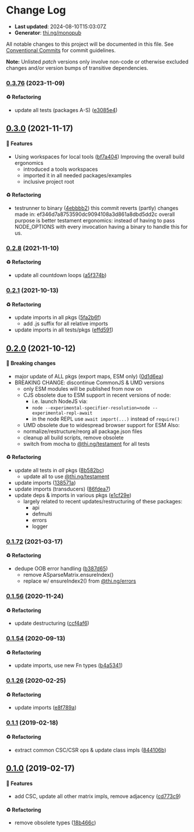 # Change Log

- **Last updated**: 2024-08-10T15:03:07Z
- **Generator**: [thi.ng/monopub](https://thi.ng/monopub)

All notable changes to this project will be documented in this file.
See [Conventional Commits](https://conventionalcommits.org/) for commit guidelines.

**Note:** Unlisted _patch_ versions only involve non-code or otherwise excluded changes
and/or version bumps of transitive dependencies.

### [0.3.76](https://github.com/thi-ng/umbrella/tree/@thi.ng/sparse@0.3.76) (2023-11-09)

#### ♻️ Refactoring

- update all tests (packages A-S) ([e3085e4](https://github.com/thi-ng/umbrella/commit/e3085e4))

## [0.3.0](https://github.com/thi-ng/umbrella/tree/@thi.ng/sparse@0.3.0) (2021-11-17)

#### 🚀 Features

- Using workspaces for local tools ([bf7a404](https://github.com/thi-ng/umbrella/commit/bf7a404))
  Improving the overall build ergonomics
  - introduced a tools workspaces
  - imported it in all needed packages/examples
  - inclusive project root

#### ♻️ Refactoring

- testrunner to binary ([4ebbbb2](https://github.com/thi-ng/umbrella/commit/4ebbbb2))
  this commit reverts (partly) changes made in:
  ef346d7a8753590dc9094108a3d861a8dbd5dd2c
  overall purpose is better testament ergonomics:
  instead of having to pass NODE_OPTIONS with every invocation
  having a binary to handle this for us.

### [0.2.8](https://github.com/thi-ng/umbrella/tree/@thi.ng/sparse@0.2.8) (2021-11-10)

#### ♻️ Refactoring

- update all countdown loops ([a5f374b](https://github.com/thi-ng/umbrella/commit/a5f374b))

### [0.2.1](https://github.com/thi-ng/umbrella/tree/@thi.ng/sparse@0.2.1) (2021-10-13)

#### ♻️ Refactoring

- update imports in all pkgs ([5fa2b6f](https://github.com/thi-ng/umbrella/commit/5fa2b6f))
  - add .js suffix for all relative imports
- update imports in all tests/pkgs ([effd591](https://github.com/thi-ng/umbrella/commit/effd591))

## [0.2.0](https://github.com/thi-ng/umbrella/tree/@thi.ng/sparse@0.2.0) (2021-10-12)

#### 🛑 Breaking changes

- major update of ALL pkgs (export maps, ESM only) ([0d1d6ea](https://github.com/thi-ng/umbrella/commit/0d1d6ea))
- BREAKING CHANGE: discontinue CommonJS & UMD versions
  - only ESM modules will be published from now on
  - CJS obsolete due to ESM support in recent versions of node:
    - i.e. launch NodeJS via:
    - `node --experimental-specifier-resolution=node --experimental-repl-await`
    - in the node REPL use `await import(...)` instead of `require()`
  - UMD obsolete due to widespread browser support for ESM
  Also:
  - normalize/restructure/reorg all package.json files
  - cleanup all build scripts, remove obsolete
  - switch from mocha to [@thi.ng/testament](https://github.com/thi-ng/umbrella/tree/main/packages/testament) for all tests

#### ♻️ Refactoring

- update all tests in _all_ pkgs ([8b582bc](https://github.com/thi-ng/umbrella/commit/8b582bc))
  - update all to use [@thi.ng/testament](https://github.com/thi-ng/umbrella/tree/main/packages/testament)
- update imports ([138571a](https://github.com/thi-ng/umbrella/commit/138571a))
- update imports (transducers) ([86fdea7](https://github.com/thi-ng/umbrella/commit/86fdea7))
- update deps & imports in various pkgs ([e1cf29e](https://github.com/thi-ng/umbrella/commit/e1cf29e))
  - largely related to recent updates/restructuring of these packages:
    - api
    - defmulti
    - errors
    - logger

### [0.1.72](https://github.com/thi-ng/umbrella/tree/@thi.ng/sparse@0.1.72) (2021-03-17)

#### ♻️ Refactoring

- dedupe OOB error handling ([b387d65](https://github.com/thi-ng/umbrella/commit/b387d65))
  - remove ASparseMatrix.ensureIndex()
  - replace w/ ensureIndex2() from [@thi.ng/errors](https://github.com/thi-ng/umbrella/tree/main/packages/errors)

### [0.1.56](https://github.com/thi-ng/umbrella/tree/@thi.ng/sparse@0.1.56) (2020-11-24)

#### ♻️ Refactoring

- update destructuring ([ccf4af6](https://github.com/thi-ng/umbrella/commit/ccf4af6))

### [0.1.54](https://github.com/thi-ng/umbrella/tree/@thi.ng/sparse@0.1.54) (2020-09-13)

#### ♻️ Refactoring

- update imports, use new Fn types ([b4a5341](https://github.com/thi-ng/umbrella/commit/b4a5341))

### [0.1.26](https://github.com/thi-ng/umbrella/tree/@thi.ng/sparse@0.1.26) (2020-02-25)

#### ♻️ Refactoring

- update imports ([e8f789a](https://github.com/thi-ng/umbrella/commit/e8f789a))

### [0.1.1](https://github.com/thi-ng/umbrella/tree/@thi.ng/sparse@0.1.1) (2019-02-18)

#### ♻️ Refactoring

- extract common CSC/CSR ops & update class impls ([844106b](https://github.com/thi-ng/umbrella/commit/844106b))

## [0.1.0](https://github.com/thi-ng/umbrella/tree/@thi.ng/sparse@0.1.0) (2019-02-17)

#### 🚀 Features

- add CSC, update all other matrix impls, remove adjacency ([cd773c9](https://github.com/thi-ng/umbrella/commit/cd773c9))

#### ♻️ Refactoring

- remove obsolete types ([18b466c](https://github.com/thi-ng/umbrella/commit/18b466c))
